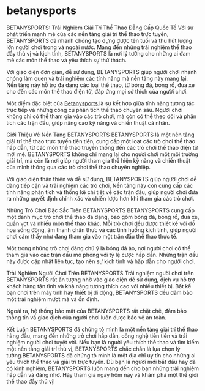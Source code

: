 # betanysports
BETANYSPORTS: Trải Nghiệm Giải Trí Thể Thao Đẳng Cấp Quốc Tế
Với sự phát triển mạnh mẽ của các nền tảng giải trí thể thao trực tuyến, BETANYSPORTS đã nhanh chóng tạo dựng được tên tuổi và thu hút lượng lớn người chơi trong và ngoài nước. Mang đến những trải nghiệm thể thao đầy thú vị và kịch tính, BETANYSPORTS là nơi lý tưởng cho những ai đam mê các môn thể thao và yêu thích sự thử thách.

Với giao diện đơn giản, dễ sử dụng, BETANYSPORTS giúp người chơi nhanh chóng làm quen và trải nghiệm các tính năng mà nền tảng này mang lại. Nền tảng này hỗ trợ đa dạng các loại thể thao, từ bóng đá, bóng rổ, đua xe cho đến các môn thể thao điện tử, đáp ứng mọi sở thích của người chơi.

Một điểm đặc biệt của <a href="https://betanysports.net"> Betanysports </a>  là sự kết hợp giữa tính năng tương tác trực tiếp và những công cụ phân tích thể thao chuyên sâu. Người chơi không chỉ có thể tham gia vào các trò chơi, mà còn có thể theo dõi và phân tích các trận đấu, giúp nâng cao kỹ năng và chiến thuật cá nhân.

Giới Thiệu Về Nền Tảng BETANYSPORTS
BETANYSPORTS là một nền tảng giải trí thể thao trực tuyến tiên tiến, cung cấp một loạt các trò chơi thể thao hấp dẫn, từ các môn thể thao truyền thống đến các trò chơi thể thao điện tử mới mẻ. BETANYSPORTS không chỉ mang lại cho người chơi một môi trường giải trí, mà còn là nơi giúp người tham gia thể hiện kỹ năng và chiến thuật của mình thông qua các trò chơi thể thao chuyên nghiệp.

Với giao diện thân thiện và dễ sử dụng, BETANYSPORTS giúp người chơi dễ dàng tiếp cận và trải nghiệm các trò chơi. Nền tảng này còn cung cấp các tính năng phân tích và thống kê chi tiết về các trận đấu, giúp người chơi đưa ra những quyết định chính xác và chiến lược hơn khi tham gia các trò chơi.

Những Trò Chơi Đặc Sắc Trên BETANYSPORTS
BETANYSPORTS cung cấp một danh mục trò chơi thể thao đa dạng, bao gồm bóng đá, bóng rổ, đua xe, quần vợt và nhiều môn thể thao khác. Mỗi trò chơi đều được thiết kế với đồ họa sống động, âm thanh chân thực và các tình huống kịch tính, giúp người chơi cảm thấy như đang tham gia vào một trận đấu thể thao thực tế.

Một trong những trò chơi đáng chú ý là bóng đá ảo, nơi người chơi có thể tham gia vào các trận đấu mô phỏng với tỷ lệ cược hấp dẫn. Những trận đấu này được cập nhật liên tục, tạo nên sự kịch tính và hấp dẫn cho người chơi.

Trải Nghiệm Người Chơi Trên BETANYSPORTS
Trải nghiệm người chơi trên BETANYSPORTS rất ấn tượng nhờ vào giao diện dễ sử dụng, dịch vụ hỗ trợ khách hàng tận tình và khả năng tương thích cao với nhiều thiết bị. Bất kể bạn chơi trên máy tính hay thiết bị di động, BETANYSPORTS đều đảm bảo một trải nghiệm mượt mà và ổn định.

Ngoài ra, hệ thống bảo mật của BETANYSPORTS rất chặt chẽ, đảm bảo thông tin và giao dịch của người chơi luôn được bảo vệ an toàn.

Kết Luận
BETANYSPORTS đã chứng tỏ mình là một nền tảng giải trí thể thao hàng đầu, mang đến những trò chơi hấp dẫn, công nghệ tiên tiến và trải nghiệm người chơi tuyệt vời. Nếu bạn là người yêu thích thể thao và tìm kiếm một nền tảng giải trí thú vị, BETANYSPORTS chắc chắn là lựa chọn lý tưởng.BETANYSPORTS đã chứng tỏ mình là một địa chỉ uy tín cho những ai yêu thích thể thao và giải trí trực tuyến. Dù bạn là người mới bắt đầu hay đã có kinh nghiệm, BETANYSPORTS luôn mang đến cho bạn những trải nghiệm hấp dẫn và đáng nhớ. Hãy tham gia ngay hôm nay và khám phá một thế giới thể thao đầy thú vị!



